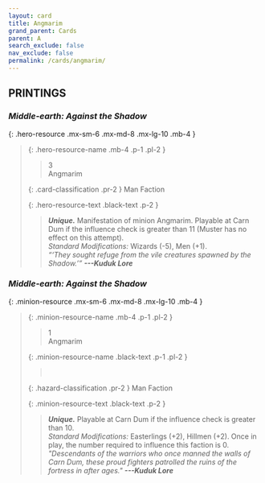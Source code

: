 ```yaml
---
layout: card
title: Angmarim
grand_parent: Cards
parent: A
search_exclude: false
nav_exclude: false
permalink: /cards/angmarim/
---
```


## PRINTINGS


### _Middle-earth: Against the Shadow_

{: .hero-resource .mx-sm-6 .mx-md-8 .mx-lg-10 .mb-4 }
> {: .hero-resource-name .mb-4 .p-1 .pl-2 }
> > <div class="card-mp">3</div>
> > <div class="card-name">Angmarim</div>
>
> {: .card-classification .pr-2 }
> Man Faction
>
> {: .hero-resource-text .black-text .p-2 }
> > _**Unique.**_ Manifestation of minion Angmarim. Playable at Carn Dum if the influence check is greater than 11 (Muster has no effect on this attempt). <br>_Standard Modifications:_ Wizards (-5), Men (+1). <br>_“‘They sought refuge from the vile creatures spawned by the Shadow.’”_ ***---&#65279;Kuduk Lore*** 
> 

### _Middle-earth: Against the Shadow_

{: .minion-resource .mx-sm-6 .mx-md-8 .mx-lg-10 .mb-4 }
> {: .minion-resource-name .mb-4 .p-1 .pl-2 }
> > <div class="hazard-mp">1</div>
> > <div class="card-name">Angmarim</div>
>
> {: .minion-resource-name .black-text .p-1 .pl-2 }
> > &nbsp;
>
> {: .hazard-classification .pr-2 }
> Man Faction
>
> {: .minion-resource-text .black-text .p-2 }
> > _**Unique.**_ Playable at Carn Dum if the influence check is greater than 10. <br>_Standard Modifications:_ Easterlings (+2), Hillmen (+2). Once in play, the number required to influence this faction is 0. <br>_"Descendants of the warriors who once manned the walls of Carn Dum, these proud fighters patrolled the ruins of the fortress in after ages."_ ***---&#65279;Kuduk Lore*** 
> 
